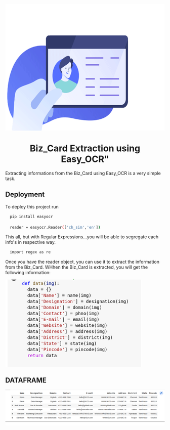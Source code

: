 <img align="top" height = 400 alt="Coding" width="950" src="media/ocr_bg.gif">

<h1 align="center">Biz_Card Extraction using Easy_OCR"</h1>

Extracting informations from the Biz_Card using Easy_OCR is a very simple task.

## Deployment

To deploy this project run

```bash
  pip install easyocr
  
  reader = easyocr.Reader(['ch_sim','en'])
```
This all, but with Regular Expressions...you will be able to segregate each info's in respective way.

```bash
  import regex as re
```
  
Once you have the reader object, you can use it to extract the information from the Biz_Card.
WHhen the Biz_Card is extracted, you will get the following information:

<img align="center" alt="Coding" src="media/data.png">

## DATAFRAME

<img align="center" alt="Coding" src="media/dataframe.png">



